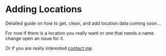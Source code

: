 # Adding Locations
Detailed guide on how to get, clean, and add location data coming soon...

For now if there is a location you really want or one that needs a name change open an issue for it.

Or if you are really interested [contact me](mailto:shane@geochat.live).